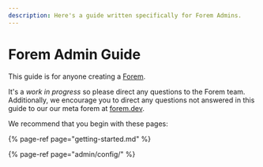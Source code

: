 ```yaml
---
description: Here's a guide written specifically for Forem Admins.
---
```


# Forem Admin Guide

This guide is for anyone creating a [Forem](https://github.com/forem/forem).

It's a _work in progress_ so please direct any questions to the Forem team.  Additionally, we encourage you to direct any questions not answered in this guide to our our meta forem at [forem.dev](https://forem.dev/).

We recommend that you begin with these pages:

{% page-ref page="getting-started.md" %}

{% page-ref page="admin/config/" %}



